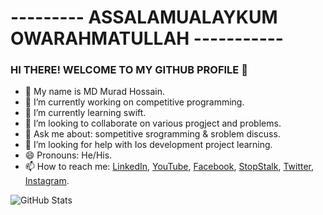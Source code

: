 # --------- ASSALAMUALAYKUM  OWARAHMATULLAH -----------

### HI THERE! WELCOME TO MY GITHUB PROFILE 👋
- 🔰  My name is MD Murad Hossain.
- 🔭 I’m currently working on competitive programming. 
- 🌱 I’m currently learning swift.
- 👯 I’m looking to collaborate on various progject and problems.
- 💬 Ask me about: sompetitive srogramming & sroblem discuss.
- 🤔 I’m looking for help with Ios development project learning.
- 😄 Pronouns: He/His.
- 📫 How to reach me: [LinkedIn](https://www.linkedin.com/in/mhmprogrammer81818/), [YouTube](https://www.youtube.com/channel/UCBfxSahO2_gQLhnc_CAxyrQ), [Facebook](https://www.facebook.com/mdmurad.hossainmiraj.9), [StopStalk](https://www.stopstalk.com/user/profile/Murad_Hossain_9014), [Twitter](https://twitter.com/murad_miraj), [Instagram](https://www.instagram.com/e_m__murad__hossain/).

![GitHub Stats](https://github-readme-stats.vercel.app/api?username=Murad9288&theme=highcontrast)
